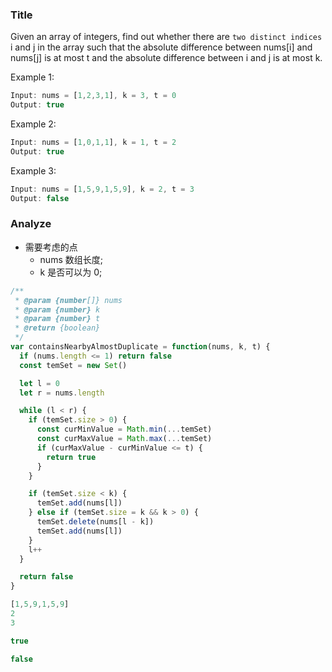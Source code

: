 ### Title

Given an array of integers, find out whether there are `two distinct indices` i and j in the array such that the absolute difference between nums[i] and nums[j] is at most t and the absolute difference between i and j is at most k.

Example 1:

```js
Input: nums = [1,2,3,1], k = 3, t = 0
Output: true
```

Example 2:

```js
Input: nums = [1,0,1,1], k = 1, t = 2
Output: true
```

Example 3:

```js
Input: nums = [1,5,9,1,5,9], k = 2, t = 3
Output: false
```

### Analyze

* 需要考虑的点
  * nums 数组长度;
  * k 是否可以为 0;

```js
/**
 * @param {number[]} nums
 * @param {number} k
 * @param {number} t
 * @return {boolean}
 */
var containsNearbyAlmostDuplicate = function(nums, k, t) {
  if (nums.length <= 1) return false
  const temSet = new Set()

  let l = 0
  let r = nums.length

  while (l < r) {
    if (temSet.size > 0) {
      const curMinValue = Math.min(...temSet)
      const curMaxValue = Math.max(...temSet)
      if (curMaxValue - curMinValue <= t) {
        return true
      }
    }

    if (temSet.size < k) {
      temSet.add(nums[l])
    } else if (temSet.size = k && k > 0) {
      temSet.delete(nums[l - k])
      temSet.add(nums[l])
    }
    l++
  }

  return false
}
```

```js
[1,5,9,1,5,9]
2
3

true

false
```